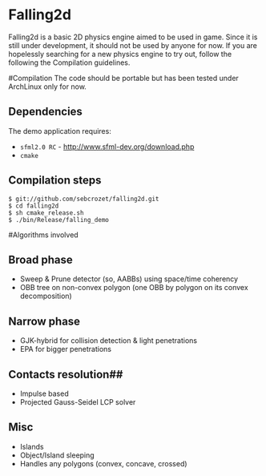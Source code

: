Falling2d
=========
Falling2d is a basic 2D physics engine aimed to be used in game.
Since it is still under development, it should not be used by anyone for now.
If you are hopelessly searching for a new physics engine to try out, follow the
following the Compilation guidelines.

#Compilation
The code should be portable but has been tested under ArchLinux only for now.

## Dependencies ##

The demo application requires:
  * `sfml2.0 RC` - http://www.sfml-dev.org/download.php
  * `cmake`

## Compilation steps ##

    $ git://github.com/sebcrozet/falling2d.git
    $ cd falling2d
    $ sh cmake_release.sh
    $ ./bin/Release/falling_demo

#Algorithms involved

## Broad phase ##

* Sweep & Prune detector (so, AABBs) using space/time coherency
* OBB tree on non-convex polygon (one OBB by polygon on its convex
    decomposition)

## Narrow phase ##

  * GJK-hybrid for collision detection & light penetrations
  * EPA for bigger penetrations

## Contacts resolution##

  * Impulse based
  * Projected Gauss-Seidel LCP solver

## Misc ##

  * Islands
  * Object/Island sleeping
  * Handles any polygons (convex, concave, crossed)
